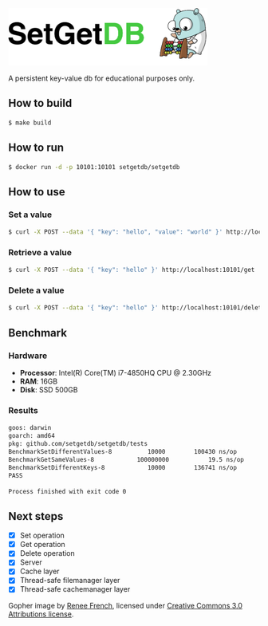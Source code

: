 <img src="./logo.png" width="400" />

A persistent key-value db for educational purposes only.

## How to build
```sh
$ make build
```

## How to run
```sh
$ docker run -d -p 10101:10101 setgetdb/setgetdb
```

## How to use

### Set a value
```sh
$ curl -X POST --data '{ "key": "hello", "value": "world" }' http://localhost:10101/set
```

### Retrieve a value
```sh
$ curl -X POST --data '{ "key": "hello" }' http://localhost:10101/get
```

### Delete a value
```sh
$ curl -X POST --data '{ "key": "hello" }' http://localhost:10101/delete
```

## Benchmark

### Hardware
- **Processor**: Intel(R) Core(TM) i7-4850HQ CPU @ 2.30GHz
- **RAM**: 16GB
- **Disk**: SSD 500GB

### Results
```
goos: darwin
goarch: amd64
pkg: github.com/setgetdb/setgetdb/tests
BenchmarkSetDifferentValues-8   	   10000	    100430 ns/op
BenchmarkGetSameValues-8        	100000000	        19.5 ns/op
BenchmarkSetDifferentKeys-8     	   10000	    136741 ns/op
PASS

Process finished with exit code 0
```

## Next steps
- [X] Set operation
- [X] Get operation
- [X] Delete operation
- [X] Server
- [X] Cache layer
- [X] Thread-safe filemanager layer
- [X] Thread-safe cachemanager layer

Gopher image by [Renee French][rf], licensed under [Creative Commons 3.0 Attributions license][cc3-by].

[rf]: https://reneefrench.blogspot.com/
[cc3-by]: https://creativecommons.org/licenses/by/3.0/
